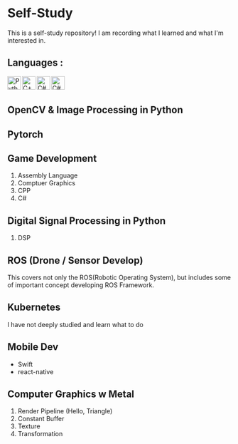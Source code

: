 # Self-Study
This is a self-study repository! I am recording what I learned and what I'm interested in.

## Languages :
<img align="left" alt="Python" width="30px" src="https://img.icons8.com/color/48/000000/python.png" />
<img align="left" alt="C++" width="30px" src="https://img.icons8.com/color/48/000000/c-plus-plus-logo.png"/>
<img align="left" alt="C#" width="30px" src="https://img.icons8.com/color/48/000000/c-sharp-logo.png"/>
<img align="left" alt="C#" width="30px" src="https://img.icons8.com/?size=100&id=24465&format=png&color=000000"/>
<br/>
<br/>

## OpenCV & Image Processing in Python

## Pytorch

## Game Development
1. Assembly Language
2. Comptuer Graphics
3. CPP
4. C#

## Digital Signal Processing in Python
1. DSP

## ROS (Drone / Sensor Develop)
This covers not only the ROS(Robotic Operating System), but includes some of important concept developing ROS Framework.

## Kubernetes
I have not deeply studied and learn what to do 

## Mobile Dev
* Swift
* react-native

## Computer Graphics w Metal
1. Render Pipeline (Hello, Triangle)
2. Constant Buffer
3. Texture
4. Transformation
